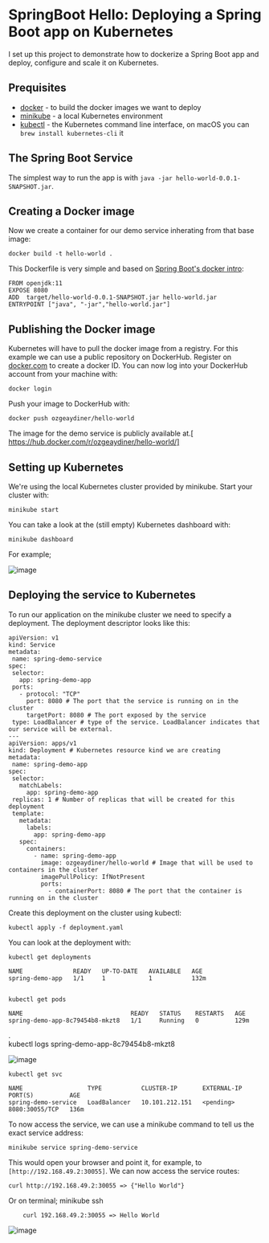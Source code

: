 # SpringBoot Hello: Deploying a Spring Boot app on Kubernetes

I set up this project to demonstrate how to dockerize a Spring Boot app and deploy, configure and scale it on Kubernetes.

## Prequisites

* [docker](https://www.docker.com/products/docker#/) - to build the docker images we want to deploy
* [minikube](https://github.com/kubernetes/minikube) - a local Kubernetes environment
* [kubectl](http://kubernetes.io/docs/user-guide/prereqs/) - the Kubernetes command line interface, on macOS you can `brew install kubernetes-cli` it

## The Spring Boot Service

The simplest way to run the app is with `java -jar hello-world-0.0.1-SNAPSHOT.jar`.

## Creating a Docker image

Now we create a container for our demo service inherating from that base image:

    docker build -t hello-world .

This Dockerfile is very simple and based on [Spring Boot's docker intro](https://spring.io/guides/gs/spring-boot-docker/):

    FROM openjdk:11
    EXPOSE 8080
    ADD  target/hello-world-0.0.1-SNAPSHOT.jar hello-world.jar
    ENTRYPOINT ["java", "-jar","hello-world.jar"]


## Publishing the Docker image

Kubernetes will have to pull the docker image from a registry. For this example we can use a public repository on DockerHub. Register on [docker.com](http://docker.com) to create a docker ID.
You can now log into your DockerHub account from your machine with:

    docker login

Push your image to DockerHub with:    

    docker push ozgeaydiner/hello-world

The image for the demo service is publicly available at.[ https://hub.docker.com/r/ozgeaydiner/hello-world/]

## Setting up Kubernetes

We're using the local Kubernetes cluster provided by minikube. Start your cluster with:

    minikube start

You can take a look at the (still empty) Kubernetes dashboard with:

    minikube dashboard      

For example;

![image](https://user-images.githubusercontent.com/48917750/174473195-1143f26e-c347-4080-afc2-fbb0a0f036f0.png)


 ## Deploying the service to Kubernetes
 
 To run our application on the minikube cluster we need to specify a deployment. The deployment descriptor looks like this:
 
    apiVersion: v1 
    kind: Service 
    metadata: 
     name: spring-demo-service
    spec:
     selector:
       app: spring-demo-app
     ports:
       - protocol: "TCP"
         port: 8080 # The port that the service is running on in the cluster
         targetPort: 8080 # The port exposed by the service
     type: LoadBalancer # type of the service. LoadBalancer indicates that our service will be external.
    ---
    apiVersion: apps/v1
    kind: Deployment # Kubernetes resource kind we are creating
    metadata:
     name: spring-demo-app
    spec:
     selector:
       matchLabels:
         app: spring-demo-app
     replicas: 1 # Number of replicas that will be created for this deployment
     template:
       metadata:
         labels:
           app: spring-demo-app
       spec:
         containers:
           - name: spring-demo-app 
             image: ozgeaydiner/hello-world # Image that will be used to containers in the cluster
             imagePullPolicy: IfNotPresent
             ports:
               - containerPort: 8080 # The port that the container is running on in the cluster

 Create this deployment on the cluster using kubectl:

    kubectl apply -f deployment.yaml 
	
You can look at the deployment with:

    kubectl get deployments
    
    NAME              READY   UP-TO-DATE   AVAILABLE   AGE                                                                                                            
    spring-demo-app   1/1     1            1           132m  

		
    kubectl get pods
	  
    NAME                              READY   STATUS    RESTARTS   AGE                                                                                                 
    spring-demo-app-8c79454b8-mkzt8   1/1     Running   0          129m 
.	
    kubectl logs spring-demo-app-8c79454b8-mkzt8
		
![image](https://user-images.githubusercontent.com/48917750/174472760-ae755e96-8fbc-444b-a97a-179b28a7ad1f.png)


    kubectl get svc
	 
    NAME                  TYPE           CLUSTER-IP       EXTERNAL-IP   PORT(S)          AGE                                                                               spring-demo-service   LoadBalancer   10.101.212.151   <pending>     8080:30055/TCP   136m 
    
To now access the service, we can use a minikube command to tell us the exact service address:

    minikube service spring-demo-service
		
This would open your browser and point it, for example, to `[http://192.168.49.2:30055]`. We can now access the service routes:

    curl http://192.168.49.2:30055 => {"Hello World"}    

Or on terminal;
    minikube ssh
		
		curl 192.168.49.2:30055 => Hello World
![image](https://user-images.githubusercontent.com/48917750/174473101-cf08e73a-c569-4d2c-8b2b-c2f3e80bb6da.png)

	

